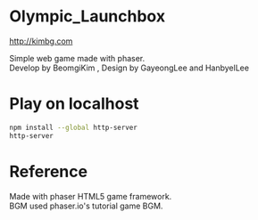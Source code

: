 # Olympic_Launchbox
http://kimbg.com

Simple web game made with phaser.<br>
Develop by BeomgiKim , Design by GayeongLee and HanbyelLee

# Play on localhost
```bash
npm install --global http-server
http-server
```

# Reference
Made with phaser HTML5 game framework.<br>
BGM used phaser.io's tutorial game BGM.
